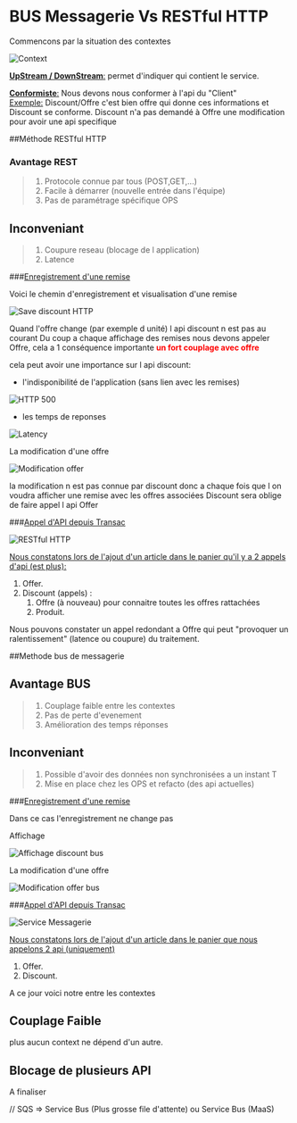 # BUS Messagerie Vs RESTful HTTP

Commencons par la situation des contextes 

![Context](Context-et-lien.svg)

<u>**UpStream / DownStream**:</u> permet d'indiquer qui contient le service.

<u>**Conformiste**:</u> Nous devons nous conformer à l'api du "Client" <br/>
<u>Exemple:</u> Discount/Offre c'est bien offre qui donne ces informations et Discount se conforme.
Discount n'a pas demandé à Offre une modification pour avoir une api specifique

##Méthode RESTful HTTP 

### Avantage REST
> 1. Protocole connue par tous (POST,GET,...)
> 2. Facile à démarrer (nouvelle entrée dans l'équipe)
> 3. Pas de paramétrage spécifique OPS

## Inconveniant
> 1. Coupure reseau (blocage de l application)
> 2. Latence

###<u>Enregistrement d'une remise</u>

Voici le chemin d'enregistrement et visualisation d'une remise

![Save discount HTTP](CreationDiscontActuel.svg)

Quand l'offre change (par exemple d unité) l api discount n est pas au courant
Du coup a chaque affichage des remises nous devons appeler Offre, cela a 1 conséquence importante
<span style="color:red">**un fort couplage avec offre**</span>

cela peut avoir une importance sur l api discount:

* l'indisponibilité de l'application (sans lien avec les remises)

![HTTP 500](http500Offre.svg)

* les temps de reponses

![Latency](latency.svg)

La modification d'une offre 

![Modification offer](UpdateOffre.svg)

la modification n est pas connue par discount donc a chaque fois que l on voudra afficher une remise avec les offres associées 
Discount sera oblige de faire appel l api Offer

###<u>Appel d'API depuis Transac</u> 

![RESTful HTTP](transacAddLineItem.svg)

<u>Nous constatons lors de l'ajout d'un article dans le panier qu'il y a 2 appels d'api (est plus):</u>

 1. Offer.
 2. Discount (appels) :
    1. Offre (à nouveau) pour connaitre toutes les offres rattachées
    2. Produit.
    
Nous pouvons constater un appel redondant a Offre qui peut "provoquer un ralentissement" (latence ou coupure) du traitement.

##Methode bus de messagerie

## Avantage BUS

> 1. Couplage faible entre les contextes
> 2. Pas de perte d'evenement
> 3. Amélioration des temps réponses

## Inconveniant

> 1. Possible d'avoir des données non synchronisées a un instant T
> 2. Mise en place chez les OPS et refacto (des api actuelles)

###<u>Enregistrement d'une remise</u>

Dans ce cas l'enregistrement ne change pas

Affichage

![Affichage discount bus](AffichageBus.svg)

La modification d'une offre

![Modification offer bus](modificationoffre.svg)

###<u>Appel d'API depuis Transac</u>

![Service Messagerie](NewAddLineItem.svg)

<u>Nous constatons lors de l'ajout d'un article dans le panier que nous appelons 2 api (uniquement)</u>

1. Offer.
2. Discount.










A ce jour voici notre entre les contextes 





## Couplage Faible

plus aucun context ne dépend d'un autre.


## Blocage de plusieurs API


A finaliser

// SQS => Service Bus (Plus grosse file d'attente) ou Service Bus (MaaS)
